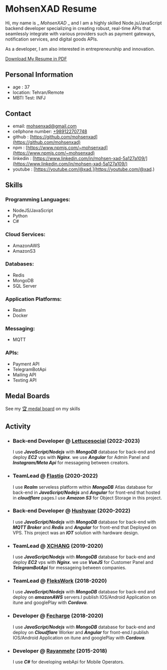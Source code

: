 # MohsenXAD Resume

Hi, my name is _ _MohsenXAD_ _ and I am a highly skilled Node.js/JavaScript backend developer specializing in creating robust, real-time APIs that seamlessly integrate with various providers such as payment gateways, notification services, and digital goods APIs. 

As a developer, I am also interested in entrepreneurship and innovation.

[Download My Resume in PDF](MohsenXADResume.pdf)

## Personal Information

- age : 37
- location: Tehran/Remote
- MBTI Test: INFJ

## Contact

- email: [mohsenxad@gmail.com](mailto:mohsenxad@gmail.com)
- cellphone number: [+989122707748](tel:+989122707748)
- github : [https://github.com/mohsenxad](https://github.com/mohsenxad)
- npm : [https://www.npmjs.com/~mohsenxad](https://www.npmjs.com/~mohsenxad)
- linkedin : [https://www.linkedin.com/in/mohsen-xad-5a127a109/](https://www.linkedin.com/in/mohsen-xad-5a127a109/)
- youtube : [https://youtube.com/@xad.](https://youtube.com/@xad.)


## Skills
  ### Programming Languages:
- NodeJS/JavaScript
- Python
- C#

###  Cloud Services:
- AmazonAWS
- AmazonS3

### Databases:
- Redis
- MongoDB
- SQL Server

### Application Platforms:
- Realm
- Docker

### Messaging:
- MQTT

### APIs:
- Payment API
- TelegramBotApi
- Mailing API
- Texting API

## Medal Boards

See my [🏆 medal board](medal_board.md) on my skills 

## Activity

- ### Back-end Developer @ [Lettucesocial](https://lettucesocial.com/) (2022-2023)

  I use ***JavaScript/Nodejs*** with ***MongoDB*** database for back-end and deploy ***EC2*** vps with ***Nginx***. we use ***Angular*** for Admin Panel and ***Instagram/Meta Api*** for messageing between creators.


- ### TeamLead @ [Flastio](https://flastio.com/) (2020-2022)

  I use ***Realm*** serveless platform within ***MongoDB*** Atlas database for back-end in ***JavaScript/Nodejs*** and ***Angular*** for front-end that hosted in ***cloudflare*** pages.I use ***Amazon S3*** for Object Storage in this project.


- ### Back-end Developer @ [Hushyaar](https://hushyaar.ir) (2020-2022)

  I use ***JavaScript/Nodejs*** with ***MongoDB*** database for back-end with ***MQTT Broker*** and ***Redis*** and ***Angular*** for front-end that Deployed on VPS.
  This project was an ***IOT*** solution with hardware design.


- ### TeamLead @ [XCHANG](https://github.com/txchng/) (2019-2020)

  I use ***JavaScript/Nodejs*** with ***MongoDB*** database for back-end and deploy ***EC2*** vps with ***Nginx***. we use ***VueJS*** for Customer Panel and ***TelegramBotApi*** for messageing between companies.


- ### TeamLead @ [FleksWork](https://flekswork.com/) (2018-2020)

  I use ***JavaScript/Nodejs*** with ***MongoDB*** database for back-end and deploy on ***amazonAWS*** servers.I publish IOS/Android Application on itune and googlePlay with ***Cordova***.


- ### Developer @ [Fecharge](https://fecharge.ir) (2018-2020)

  I use ***JavaScript/Nodejs*** with ***MongoDB*** database for back-end and deploy on ***Cloudflare*** Worker and ***Angular*** for front-end.I publish IOS/Android Application on itune and googlePlay with ***Cordova***.


- ### Developer @ [Rayanmehr](https://www.rayanmehr.co.ir/) (2015-2018)
  
  I use ***C#*** for developing webApi for Mobile Operators.
